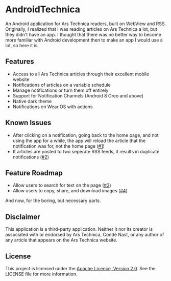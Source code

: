 # AndroidTechnica
An Android application for Ars Technica readers, built on WebView and RSS. Originally, I realized that I was reading articles on Ars Technica a lot, but they didn't have an app. I thought that there was no better way to become more familiar with Android development then to make an app I would use a lot, so here it is.

## Features
* Access to all Ars Technica articles through their excellent mobile website
* Notifications of articles on a variable schedule
* Manage notifications or turn them off entirely
* Support for Notification Channels (Android 8 Oreo and above)
* Native dark theme
* Notifications on Wear OS with actions

## Known Issues
* After clicking on a notification, going back to the home page, and not using the app for a while, the app will reload the article that the notification was for, not the home page ([#1](https://github.com/awbooze/AndroidTechnica/issues/1))
* If articles are posted to two seperate RSS feeds, it results in duplicate notifications ([#2](https://github.com/awbooze/AndroidTechnica/issues/2))

## Feature Roadmap
* Allow users to search for text on the page ([#3](https://github.com/awbooze/AndroidTechnica/issues/3))
* Allow users to copy, share, and download images ([#4](https://github.com/awbooze/AndroidTechnica/issues/4))

And now, for the boring, but necessary parts.
## Disclaimer
This application is a third-party application. Neither it nor its creator is associated with or endorsed by Ars Technica, Condé Nast, or any author of any article that appears on the Ars Technica website.

## License
This project is licensed under the [Apache Licence, Version 2.0](https://www.apache.org/licenses/LICENSE-2.0.html). See the LICENSE file for more information.

